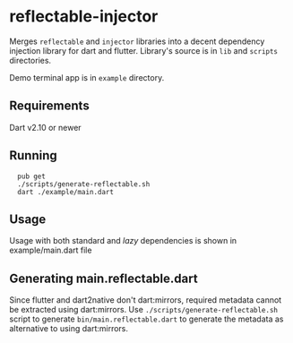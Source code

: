 # reflectable-injector

Merges `reflectable` and `injector` libraries into a decent dependency injection library for dart and flutter.
Library's source is in `lib` and `scripts` directories.

Demo terminal app is in `example` directory.

## Requirements
Dart v2.10 or newer

## Running
```shell script
  pub get
  ./scripts/generate-reflectable.sh
  dart ./example/main.dart
```

## Usage
Usage with both standard and *lazy* dependencies is shown in example/main.dart file

## Generating main.reflectable.dart
Since flutter and dart2native don't dart:mirrors, required metadata cannot be extracted using dart:mirrors.
Use `./scripts/generate-reflectable.sh` script to generate `bin/main.reflectable.dart` to generate the metadata as
alternative to using dart:mirrors.
